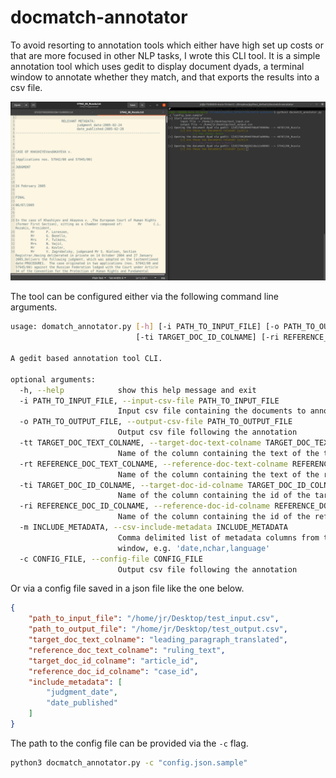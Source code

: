 # docmatch-annotator

To avoid resorting to annotation tools which either have high set up costs or that are more focused in other NLP tasks, I wrote this CLI tool. It is a simple annotation tool which uses gedit to display document dyads, a terminal window to annotate whether they match, and that exports the results into a csv file.

![How it looks](resources/figs/screenshot.png)


 The tool can be configured either via the following command line arguments. 

```bash
usage: domatch_annotator.py [-h] [-i PATH_TO_INPUT_FILE] [-o PATH_TO_OUTPUT_FILE] [-tt TARGET_DOC_TEXT_COLNAME] [-rt REFERENCE_DOC_TEXT_COLNAME]
                            [-ti TARGET_DOC_ID_COLNAME] [-ri REFERENCE_DOC_ID_COLNAME] [-m INCLUDE_METADATA] [-c CONFIG_FILE]

A gedit based annotation tool CLI.

optional arguments:
  -h, --help            show this help message and exit
  -i PATH_TO_INPUT_FILE, --input-csv-file PATH_TO_INPUT_FILE
                        Input csv file containing the documents to annotate.
  -o PATH_TO_OUTPUT_FILE, --output-csv-file PATH_TO_OUTPUT_FILE
                        Output csv file following the annotation
  -tt TARGET_DOC_TEXT_COLNAME, --target-doc-text-colname TARGET_DOC_TEXT_COLNAME
                        Name of the column containing the text of the target document
  -rt REFERENCE_DOC_TEXT_COLNAME, --reference-doc-text-colname REFERENCE_DOC_TEXT_COLNAME
                        Name of the column containing the text of the reference document
  -ti TARGET_DOC_ID_COLNAME, --target-doc-id-colname TARGET_DOC_ID_COLNAME
                        Name of the column containing the id of the target document
  -ri REFERENCE_DOC_ID_COLNAME, --reference-doc-id-colname REFERENCE_DOC_ID_COLNAME
                        Name of the column containing the id of the reference document
  -m INCLUDE_METADATA, --csv-include-metadata INCLUDE_METADATA
                        Comma delimited list of metadata columns from the input file to keep in the output file as well as to display in a different geddit
                        window, e.g. 'date,nchar,language'
  -c CONFIG_FILE, --config-file CONFIG_FILE
                        Output csv file following the annotation
```

Or via a config file saved in a json file like the one below.

```json
{
    "path_to_input_file": "/home/jr/Desktop/test_input.csv",
    "path_to_output_file": "/home/jr/Desktop/test_output.csv",
    "target_doc_text_colname": "leading_paragraph_translated",
    "reference_doc_text_colname": "ruling_text",
    "target_doc_id_colname": "article_id",
    "reference_doc_id_colname": "case_id",
    "include_metadata": [
        "judgment_date",
        "date_published"
    ]
}
```
The path to the config file can be provided via the `-c` flag.

```bash
python3 docmatch_annotator.py -c "config.json.sample"
```